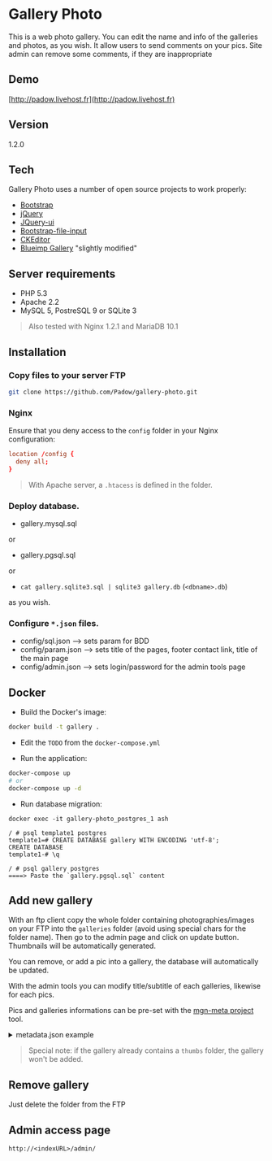 # Gallery Photo

This is a web photo gallery.
You can edit the name and info of the galleries and photos, as you wish.
It allow users to send comments on your pics.
Site admin can remove some comments, if they are inappropriate

## Demo
[http://padow.livehost.fr](http://padow.livehost.fr)

## Version
1.2.0

## Tech

Gallery Photo uses a number of open source projects to work properly:

* [Bootstrap]
* [jQuery]
* [JQuery-ui]
* [Bootstrap-file-input]
* [CKEditor]
* [Blueimp Gallery] "slightly modified"

## Server requirements
* PHP 5.3
* Apache 2.2
* MySQL 5, PostreSQL 9 or SQLite 3

> Also tested with Nginx 1.2.1 and MariaDB 10.1

## Installation

### Copy files to your server FTP
```sh
git clone https://github.com/Padow/gallery-photo.git
```

### Nginx
Ensure that you deny access to the `config` folder in your Nginx configuration:
```conf
location /config {
  deny all;
}
```
> With Apache server, a `.htacess` is defined in the folder.

### Deploy database.

* gallery.mysql.sql

or

* gallery.pgsql.sql

or

* `cat gallery.sqlite3.sql | sqlite3 gallery.db` (`<dbname>.db`)

as you wish.

### Configure `*.json` files.

* config/sql.json --> sets param for BDD
* config/param.json --> sets title of the pages, footer contact link, title of the main page
* config/admin.json --> sets login/password for the admin tools page

## Docker

- Build the Docker's image:

```sh
docker build -t gallery .
```

- Edit the `TODO` from the `docker-compose.yml`

- Run the application:

```sh
docker-compose up
# or
docker-compose up -d
```

- Run database migration:

```
docker exec -it gallery-photo_postgres_1 ash

/ # psql template1 postgres
template1=# CREATE DATABASE gallery WITH ENCODING 'utf-8';
CREATE DATABASE
template1-# \q

/ # psql gallery postgres
====> Paste the `gallery.pgsql.sql` content
```

## Add new gallery

With an ftp client copy the whole folder containing photographies/images on your FTP into the `galleries` folder (avoid using special chars for the folder name).
Then go to the admin page and click on update button.
Thumbnails will be automatically generated.

You can remove, or add a pic into a gallery, the database will automatically be updated.

With the admin tools you can modify title/subtitle of each galleries, likewise for each pics.

Pics and galleries informations can be pre-set with the [mgn-meta project] tool.

<details>
<summary>metadata.json example</summary>


```json
{
  "title": "BATEAUX en DÉTAILS I",
  "description": "",
  "images": [
    {
      "filename": "IMG_01.jpg",
      "title": "PARE-BATTAGE VINTAGE",
      "description": ""
    },
    {
      "filename": "IMG_02.jpg",
      "title": "FRANCE ",
      "description": "La TRINITE sur MER"
    }
  ]
}
```


</details>

> Special note: if the gallery already contains a `thumbs` folder, the gallery won't be added.

## Remove gallery

Just delete the folder from the FTP

## Admin access page

`http://<indexURL>/admin/`




[Bootstrap]:http://getbootstrap.com/
[jQuery]:http://jquery.com
[JQuery-ui]:jqueryui.com
[Bootstrap-file-input]:https://github.com/grevory/bootstrap-file-input
[CKEditor]:http://ckeditor.com/
[Blueimp Gallery]:https://github.com/blueimp/Gallery
[mgn-meta project]:https://github.com/Fragan/mgn-meta
